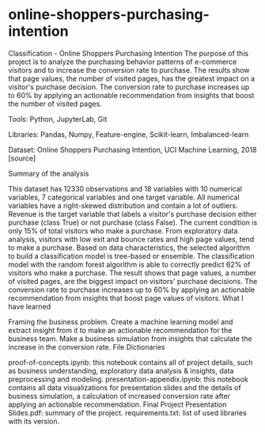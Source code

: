 # online-shoppers-purchasing-intention

Classification - Online Shoppers Purchasing Intention
The purpose of this project is to analyze the purchasing behavior patterns of e-commerce visitors and to increase the conversion rate to purchase. The results show that page values, the number of visited pages, has the greatest impact on a visitor's purchase decision. The conversion rate to purchase increases up to 60% by applying an actionable recommendation from insights that boost the number of visited pages.

Tools: Python, JupyterLab, Git

Libraries: Pandas, Numpy, Feature-engine, Scikit-learn, Imbalanced-learn

Dataset: Online Shoppers Purchasing Intention, UCI Machine Learning, 2018 [source]

Summary of the analysis

This dataset has 12330 observations and 18 variables with 10 numerical variables, 7 categorical variables and one target variable.
All numerical variables have a right-skewed distribution and contain a lot of outliers.
Revenue is the target variable that labels a visitor's purchase decision either purchase (class True) or not purchase (class False). The current condition is only 15% of total visitors who make a purchase.
From exploratory data analysis, visitors with low exit and bounce rates and high page values, tend to make a purchase.
Based on data characteristics, the selected algorithm to build a classification model is tree-based or ensemble. The classification model with the random forest algorithm is able to correctly predict 62% of visitors who make a purchase.
The result shows that page values, a number of visited pages, are the biggest impact on visitors' purchase decisions. The conversion rate to purchase increases up to 60% by applying an actionable recommendation from insights that boost page values of visitors.
What I have learned

Framing the business problem.
Create a machine learning model and extract insight from it to make an actionable recommendation for the business team.
Make a business simulation from insights that calculate the increase in the conversion rate.
File Dictionaries

proof-of-concepts.ipynb: this notebook contains all of project details, such as business understanding, exploratory data analysis & insights, data preprocessing and modeling.
presentation-appendix.ipynb: this notebook contains all data visualizations for presentation slides and the details of business simulation, a calculation of increased conversion rate after applying an actionable recommendation.
Final Project Presentation Slides.pdf: summary of the project.
requirements.txt: list of used libraries with its version.
